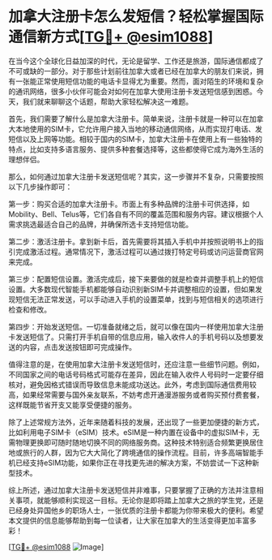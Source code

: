 # 加拿大注册卡怎么发短信？轻松掌握国际通信新方式[[TG💪+ @esim1088](https://t.me/s/esim1088)]

在当今这个全球化日益加深的时代，无论是留学、工作还是旅游，国际通信都成了不可或缺的一部分。对于那些计划前往加拿大或者已经在加拿大的朋友们来说，拥有一张能正常使用短信功能的电话卡显得尤为重要。然而，面对陌生的环境和复杂的通讯网络，很多小伙伴可能会对如何在加拿大使用注册卡发送短信感到困惑。今天，我们就来聊聊这个话题，帮助大家轻松解决这一难题。

首先，我们需要了解什么是加拿大注册卡。简单来说，注册卡就是一种可以在加拿大本地使用的SIM卡，它允许用户接入当地的移动通信网络，从而实现打电话、发短信以及上网等功能。相较于国内的SIM卡，加拿大注册卡在使用上有一些独特的特点，比如支持多语言服务、提供多种套餐选择等，这些都使得它成为海外生活的理想伴侣。

那么，如何通过加拿大注册卡发送短信呢？其实，这一步骤并不复杂，只需要按照以下几步操作即可：

第一步：购买合适的加拿大注册卡。市面上有多种品牌的注册卡可供选择，如Mobility、Bell、Telus等，它们各自有不同的覆盖范围和服务内容。建议根据个人需求挑选最适合自己的品牌，并确保所选卡支持短信功能。

第二步：激活注册卡。拿到新卡后，首先需要将其插入手机中并按照说明书上的指引完成激活过程。通常情况下，激活过程可以通过拨打特定号码或访问运营商官网来完成。

第三步：配置短信设置。激活完成后，接下来要做的就是检查并调整手机上的短信设置。大多数现代智能手机都能够自动识别新SIM卡并调整相应的设置，但如果发现短信无法正常发送，可以手动进入手机的设置菜单，找到与短信相关的选项进行检查和修改。

第四步：开始发送短信。一切准备就绪之后，就可以像在国内一样使用加拿大注册卡发送短信了。只需打开手机自带的信息应用，输入收件人的手机号码以及想要发送的内容，点击发送按钮即可完成操作。

值得注意的是，在使用加拿大注册卡发送短信时，还应注意一些细节问题。例如，不同国家之间的电话号码格式可能存在差异，因此在输入收件人号码时一定要仔细核对，避免因格式错误而导致信息未能成功送达。此外，考虑到国际通信费用较高，如果经常需要与国外亲友联系，不妨考虑开通漫游服务或者购买预付费套餐，这样既能节省开支又能享受便捷的服务。

除了上述常规方法外，近年来随着科技的发展，还出现了一些更加便捷的新方式，比如利用电子SIM卡（eSIM）技术。eSIM是一种内置在设备中的虚拟SIM卡，无需物理更换即可随时随地切换不同的网络服务商。这种技术特别适合频繁更换居住地或旅行的人群，因为它大大简化了跨境通信的操作流程。目前，许多高端智能手机已经支持eSIM功能，如果你正在寻找更先进的解决方案，不妨尝试一下这种新型技术。

综上所述，通过加拿大注册卡发送短信并非难事，只要掌握了正确的方法并注意相关事项，就能够顺利实现这一目标。无论你是即将踏上加拿大之旅的学生党，还是已经身处异国他乡的职场人士，一张优质的注册卡都能为你带来极大的便利。希望本文提供的信息能够帮助到每一位读者，让大家在加拿大的生活变得更加丰富多彩！

[[TG💪+ @esim1088](https://t.me/s/esim1088) ![Image](https://i.postimg.cc/4NQfJmqS/Snipaste-2025-05-13-00-14-12.png)]